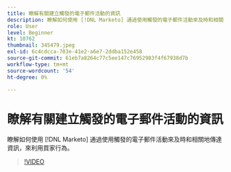 ```yaml
---
title: 瞭解有關建立觸發的電子郵件活動的資訊
description: 瞭解如何使用 [!DNL Marketo] 通過使用觸發的電子郵件活動來及時和相關地傳達資訊，來利用買家行為。
role: User
level: Beginner
kt: 10762
thumbnail: 345479.jpeg
exl-id: 6c4cdcca-703e-41e2-a6e7-2ddba152e458
source-git-commit: 61eb7a8264c77c5ee147c76952983f4f67938d7b
workflow-type: tm+mt
source-wordcount: '54'
ht-degree: 0%

---
```


# 瞭解有關建立觸發的電子郵件活動的資訊

瞭解如何使用 [!DNL Marketo] 通過使用觸發的電子郵件活動來及時和相關地傳達資訊，來利用買家行為。

>[!VIDEO](https://video.tv.adobe.com/v/345479/?quality=12&learn=on)
